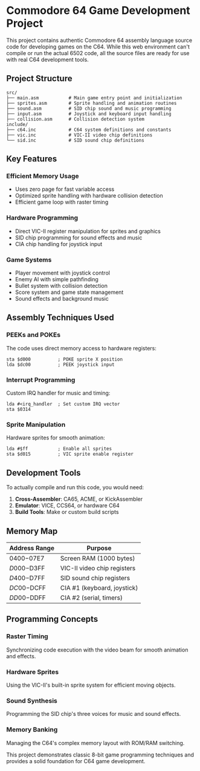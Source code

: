 # Commodore 64 Game Development Project

This project contains authentic Commodore 64 assembly language source code for developing games on the C64. While this web environment can't compile or run the actual 6502 code, all the source files are ready for use with real C64 development tools.

## Project Structure

```
src/
├── main.asm           # Main game entry point and initialization
├── sprites.asm        # Sprite handling and animation routines
├── sound.asm          # SID chip sound and music programming
├── input.asm          # Joystick and keyboard input handling
├── collision.asm      # Collision detection system
include/
├── c64.inc            # C64 system definitions and constants
├── vic.inc            # VIC-II video chip definitions
└── sid.inc            # SID sound chip definitions
```

## Key Features

### Efficient Memory Usage
- Uses zero page for fast variable access
- Optimized sprite handling with hardware collision detection
- Efficient game loop with raster timing

### Hardware Programming
- Direct VIC-II register manipulation for sprites and graphics
- SID chip programming for sound effects and music
- CIA chip handling for joystick input

### Game Systems
- Player movement with joystick control
- Enemy AI with simple pathfinding
- Bullet system with collision detection
- Score system and game state management
- Sound effects and background music

## Assembly Techniques Used

### PEEKs and POKEs
The code uses direct memory access to hardware registers:
```assembly
sta $d000          ; POKE sprite X position
lda $dc00          ; PEEK joystick input
```

### Interrupt Programming
Custom IRQ handler for music and timing:
```assembly
lda #<irq_handler  ; Set custom IRQ vector
sta $0314
```

### Sprite Manipulation
Hardware sprites for smooth animation:
```assembly
lda #$ff           ; Enable all sprites
sta $d015          ; VIC sprite enable register
```

## Development Tools

To actually compile and run this code, you would need:

1. **Cross-Assembler**: CA65, ACME, or KickAssembler
2. **Emulator**: VICE, CCS64, or hardware C64
3. **Build Tools**: Make or custom build scripts

## Memory Map

| Address Range | Purpose |
|---------------|---------|
| $0400-$07E7   | Screen RAM (1000 bytes) |
| $D000-$D3FF   | VIC-II video chip registers |
| $D400-$D7FF   | SID sound chip registers |
| $DC00-$DCFF   | CIA #1 (keyboard, joystick) |
| $DD00-$DDFF   | CIA #2 (serial, timers) |

## Programming Concepts

### Raster Timing
Synchronizing code execution with the video beam for smooth animation and effects.

### Hardware Sprites
Using the VIC-II's built-in sprite system for efficient moving objects.

### Sound Synthesis
Programming the SID chip's three voices for music and sound effects.

### Memory Banking
Managing the C64's complex memory layout with ROM/RAM switching.

This project demonstrates classic 8-bit game programming techniques and provides a solid foundation for C64 game development.
